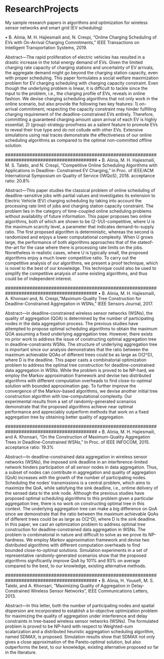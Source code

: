 # ResearchProjects
My sample research papers in algorithms and optimization for wireless sensor networks and smart grid (EV scheduling)

• B. Alinia, M. H. Hajiesmaili and, N. Crespi, “Online Charging Scheduling of EVs with On-Arrival Charging Commitments,” IEEE Transactions
on Intelligent Transportation Systems, 2019.

Abstract—The rapid proliferation of electric vehicles has
resulted in a drastic increase in the total energy demand of EVs.
Given the limited charging rate capacity of charging stations
and uncertainty of EV arrivals, the aggregate demand might go
beyond the charging station capacity, even with proper scheduling.
This paper formulates a social welfare maximization problem
for EV charging scheduling with charging capacity constraint.
Even though the underlying problem is linear, it is difficult to
tackle since the input to the problem, i.e., the charging profile
of EVs, reveals in online fashion. We devise charging scheduling
algorithms that not only work in the online scenario, but also
provide the following two key features: 1) on-arrival commitment;
respecting the capacity constraint may hinder fulfilling charging
requirement of the deadline-constrained EVs entirely. Therefore,
committing a guaranteed charging amount upon arrival of each
EV is highly essential; 2) (group)-strategy-proofness as a salient
feature to promote EVs to reveal their true type and do not
collude with other EVs. Extensive simulations using real traces
demonstrate the effectiveness of our online scheduling algorithms
as compared to the optimal non-committed offline solution.

##########################################################################################
• B. Alinia, M. H. Hajiesmaili, M. S. Talebi, and N. Crespi, “Competitive Online Scheduling Algorithms with Applications in Deadline-
Constrained EV Charging,” in Proc. of IEEE/ACM International Symposium on Quality of Service (IWQoS), 2018.
acceptance ratio: 20.8%

Abstract—This paper studies the classical problem of online
scheduling of deadline-sensitive jobs with partial values and
investigates its extension to Electric Vehicle (EV) charging
scheduling by taking into account the processing rate limit of
jobs and charging station capacity constraint. The problem lies in
the category of time-coupled online scheduling problems without
availability of future information. This paper proposes two online
algorithms, both of which are shown to be (2-1/U)-competitive,
where U is the maximum scarcity level, a parameter that
indicates demand-to-supply ratio. The first proposed algorithm
is deterministic, whereas the second is randomized and enjoys
a lower computational complexity. When U grows large, the
performance of both algorithms approaches that of the stateof-
the-art for the case where there is processing rate limits on
the jobs. Nonetheless in realistic cases, where U is typically small,
the proposed algorithms enjoy a much lower competitive ratio. To
carry out the competitive analysis of our algorithms, we present a
proof technique, which is novel to the best of our knowledge. This
technique could also be used to simplify the competitive analysis
of some existing algorithms, and thus could be of independent
interest.

##########################################################################################
• B. Alinia, M. H. Hajiesmaili, A. Khonsari and, N. Crespi,“Maximum-Quality Tree Construction for Deadline-Constrained Aggregation in WSNs,” IEEE Sensors Journal, 2017.

Abstract—In deadline-constrained wireless sensor networks
(WSNs), the quality of aggregation (QOA) is determined
by the number of participating nodes in the data aggregation
process. The previous studies have attempted to propose optimal
scheduling algorithms to obtain the maximum QOA assuming a
fixed underlying aggregation tree. However, there exists no prior
work to address the issue of constructing optimal aggregation
tree in deadline-constraints WSNs. The structure of underlying
aggregation tree is important since our analysis demonstrates
that the ratio between the maximum achievable QOAs of
different trees could be as large as O(2^D), where D is the
deadline. This paper casts a combinatorial optimization problem
to address the optimal tree construction for deadline-constrained
data aggregation in WSNs. While the problem is proved to be
NP-hard, we employ the Markov approximation framework and
devise two distributed algorithms with different computation
overheads to find close-to-optimal solution with bounded
approximation gap. To further improve the convergence of
the Markov-based algorithms, we devise another initial tree
construction algorithm with low-computational complexity. Our
experimental results from a set of randomly-generated scenarios
demonstrate that the proposed algorithms achieve near optimal
performance and appreciably outperform methods that work
on a fixed aggregation tree by obtaining better quality of
aggregation.

##########################################################################################
• B. Alinia, M. H. Hajiesmaili, and A. Khonsari, “On the Construction of Maximum-Quality Aggregation Trees in Deadline-Constrained
WSNs,” In Proc. of IEEE INFOCOM, 2015.
acceptance ratio: 19.3%

Abstract—In deadline-constrained data aggregation in wireless
sensor networks (WSNs), the imposed sink deadline in an
interference-limited network hinders participation of all sensor
nodes in data aggregation. Thus, a subset of nodes can contribute
in aggregation and quality of aggregation (QoA) increases with
the growth of the number of participating nodes. Scheduling
the nodes’ transmissions is a central problem, which aims to
maximize the QoA, while satisfying the sink deadline, i.e., ontime
delivery of the sensed data to the sink node. Although the
previous studies have proposed optimal scheduling algorithms
to this problem given a particular aggregation tree, there is no
work on constructing optimal tree in this context. The underlying
aggregation tree can make a big difference on QoA since we
demonstrate that the ratio between the maximum achievable
QoAs of different trees could be as large as O(2^D), where D is
the sink deadline. In this paper, we cast an optimization problem
to address optimal tree construction for deadline-constrained
data aggregation in WSNs. The problem is combinatorial in
nature and difficult to solve as we prove its NP-hardness.
We employ Markov approximation framework and devise two
distributed algorithms with different computation overheads to
find bounded close-to-optimal solutions. Simulation experiments
in a set of representative randomly-generated scenarios show that
the proposed algorithms significantly improve QoA by 101% and
93% on average compared to the best, to our knowledge, existing
alternative methods.

##########################################################################################
• B. Alinia, H. Yousefi, M. S. Talebi, and A. Khonsari, ”Maximizing Quality of Aggregation in Delay-Constrained Wireless Sensor Networks”,
IEEE Communications Letters, 2013.

Abstract—In this letter, both the number of participating nodes
and spatial dispersion are incorporated to establish a bi-objective
optimization problem for maximizing the quality of aggregation
under interference and delay constraints in tree-based wireless
sensor networks (WSNs). The formulated problem is proved to
be NP-hard with respect to Weighted-sum scalarization and a
distributed heuristic aggregation scheduling algorithm, named
SDMAX, is proposed. Simulation results show that SDMAX
not only gives a close approximation of the Pareto-optimal
solution, but also outperforms the best, to our knowledge, existing
alternative proposed so far in the literature.
